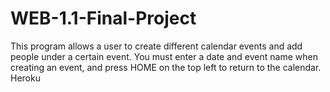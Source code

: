 # WEB-1.1-Final-Project
 
This program allows a user to create different calendar events and add people under
a certain event. You must enter a date and event name when creating an event, and press HOME on the top left to return to the calendar. Heroku 